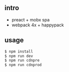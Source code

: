 
## intro
- preact + mobx spa
-  webpack 4x + happypack


## usage
``` bash
$ npm install
$ npm run dev
$ npm run cdnpre
$ npm run cdnprod
```
